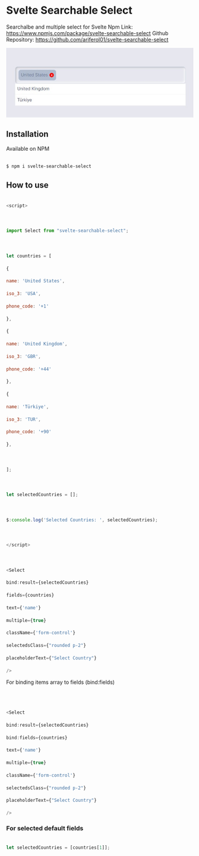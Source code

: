   

# Svelte Searchable Select

  

Searchalbe and multiple select for Svelte
Npm Link: https://www.npmjs.com/package/svelte-searchable-select
Github Repository: https://github.com/ariferol01/svelte-searchable-select

  
  ![enter image description here](https://raw.githubusercontent.com/ariferol01/svelte-searchable-select/main/images/multiple-select.jpg)
  
  

## Installation

  

Available on NPM

  

```bash

$ npm i svelte-searchable-select

```

  

## How to use

  

```javascript

<script>

  

import Select from "svelte-searchable-select";

  

let countries = [

{

name: 'United States',

iso_3: 'USA',

phone_code: '+1'

},

{

name: 'United Kingdom',

iso_3: 'GBR',

phone_code: '+44'

},

{

name: 'Türkiye',

iso_3: 'TUR',

phone_code: '+90'

},

  

];

  

let selectedCountries = [];

  

$:console.log('Selected Countries: ', selectedCountries);

  

</script>

  

<Select

bind:result={selectedCountries}

fields={countries}

text={'name'}

multiple={true}

className={'form-control'}

selectedsClass={"rounded p-2"}

placeholderText={"Select Country"}

/>

```

  

For binding items array to fields (bind:fields)

```javascript

  

<Select

bind:result={selectedCountries}

bind:fields={countries}

text={'name'}

multiple={true}

className={'form-control'}

selectedsClass={"rounded p-2"}

placeholderText={"Select Country"}

/>

```

  

### For selected default fields

  

```javascript

let selectedCountries = [countries[1]];

```